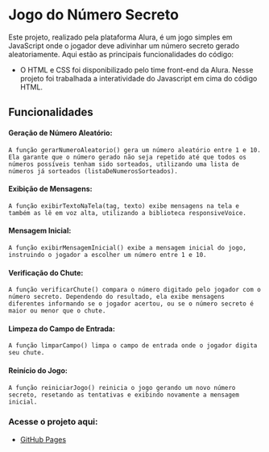
# Jogo do Número Secreto

Este projeto, realizado pela plataforma Alura, é um jogo simples em JavaScript onde o jogador deve adivinhar um número secreto gerado aleatoriamente. Aqui estão as principais funcionalidades do código:

- O HTML e CSS foi disponibilizado pelo time front-end da Alura. Nesse projeto foi trabalhada a interatividade do Javascript em cima do código HTML. 

## Funcionalidades

#### Geração de Número Aleatório:

```
A função gerarNumeroAleatorio() gera um número aleatório entre 1 e 10. Ela garante que o número gerado não seja repetido até que todos os números possíveis tenham sido sorteados, utilizando uma lista de números já sorteados (listaDeNumerosSorteados).
```

#### Exibição de Mensagens:

```
A função exibirTextoNaTela(tag, texto) exibe mensagens na tela e também as lê em voz alta, utilizando a biblioteca responsiveVoice.
```

#### Mensagem Inicial:

```
A função exibirMensagemInicial() exibe a mensagem inicial do jogo, instruindo o jogador a escolher um número entre 1 e 10.
```

#### Verificação do Chute:

```
A função verificarChute() compara o número digitado pelo jogador com o número secreto. Dependendo do resultado, ela exibe mensagens diferentes informando se o jogador acertou, ou se o número secreto é maior ou menor que o chute.

```
#### Limpeza do Campo de Entrada:

```
A função limparCampo() limpa o campo de entrada onde o jogador digita seu chute.

```
#### Reinício do Jogo:

```
A função reiniciarJogo() reinicia o jogo gerando um novo número secreto, resetando as tentativas e exibindo novamente a mensagem inicial.
```


### Acesse o projeto aqui:

* [GitHub Pages](https://rackelberbet.github.io/jogo-do-numero-secreto/)
